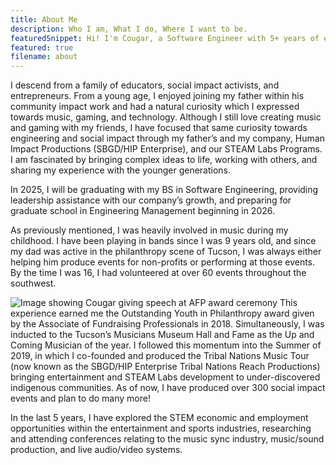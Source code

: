 ```yaml
---
title: About Me
description: Who I am, What I do, Where I want to be.
featuredSnippet: Hi! I'm Cougar, a Software Engineer with 5+ years of experience leading social impact initiatives and managing complex technical projects. I have a proven track record of producing over 300 community events, including innovative STEAM education programs for underserved communities through Human Impact Productions. I combine strong technical foundation with exceptional project management skills and a passion for leveraging technology for social good. I will be earning my Bachelor's degree in August and pursuing my Master's degree in Engineering Management starting in 2026. I am actively job searching, so please feel free to reach out if you want to share any opportunities!
featured: true
filename: about
---
```


I descend from a family of educators, social impact activists, and entrepreneurs. From a young age, I enjoyed joining my father within his community impact work and had a natural curiosity which I expressed towards music, gaming, and technology. Although I still love creating music and gaming with my friends, I have focused that same curiosity towards engineering and social impact through my father’s and my company, Human Impact Productions (SBGD/HIP Enterprise), and our STEAM Labs Programs. I am fascinated by bringing complex ideas to life, working with others, and sharing my experience with the younger generations.

In 2025, I will be graduating with my BS in Software Engineering, providing leadership assistance with our company’s growth, and preparing for graduate school in Engineering Management beginning in 2026. 

As previously mentioned, I was heavily involved in music during my childhood. I have been playing in bands since I was 9 years old, and since my dad was active in the philanthropy scene of Tucson, I was always either helping him produce events for non-profits or performing at those events. By the time I was 16, I had volunteered at over 60 events throughout the southwest.

<img src="/AFP_award.webp" alt="Image showing Cougar giving speech at AFP award ceremony" class="float-right w-1/3 mx-5"/> This experience earned me the Outstanding Youth in Philanthropy award given by the Associate of Fundraising Professionals in 2018. Simultaneously, I was inducted to the Tucson’s Musicians Museum Hall and Fame as the Up and Coming Musician of the year. I followed this momentum into the Summer of 2019, in which I co-founded and produced the Tribal Nations Music Tour (now known as the SBGD/HIP Enterprise Tribal Nations Reach Productions) bringing entertainment and STEAM Labs development to under-discovered indigenous communities. As of now, I have produced over 300 social impact events and plan to do many more!


In the last 5 years, I have explored the STEM economic and employment opportunities within the entertainment and sports industries, researching and attending conferences relating to the music sync industry, music/sound production, and live audio/video systems.
